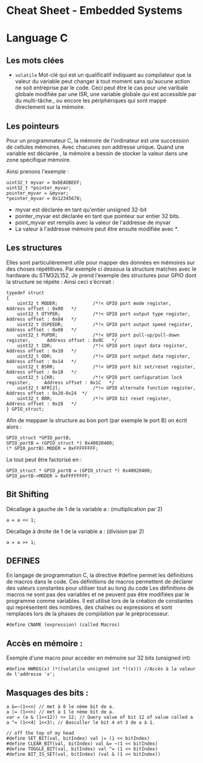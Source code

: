 # Cheat Sheet - Embedded Systems

# Language C

## Les mots clées 

- `volatile`
Mot-clé qui est un qualificatif indiquant au compilateur que la valeur du variable peut changer à tout moment sans qu'aucune action ne soit entreprise par le code. Ceci peut être le cas pour une varibale globale modifiée par une ISR, une variable globale qui est accessible par du multi-tâche., ou encore les périphériques qui sont mappé directement sur la mémoire.

## Les pointeurs

Pour un programmateur C, la mémoire de l'ordinateur est une succession de cellules mémoires. Avec chacunes son addresse unique.
Quand une variable est déclarée , la mémoire a besoin de stocker la valeur dans une zone spécifique mémoire.

Ainsi prenons l'exemple :
```
uint32_t myvar = 0xDEADBEEF;
uint32_t *pointer_myvar;
pointer_myvar = &myvar;
*pointer_myvar = 0x12345678;
```
- myvar est déclarée en tant qu'entier unsigned 32-bit
- pointer_myvar est déclarée en tant que pointeur sur entier 32 bits.
- point_myvar est remplis avec la valeur de l'addresse de myvar
- La valeur à l'addresse mémoire peut être ensuite modifiée avec *.

## Les structures
Elles sont particulièrement utile pour mapper des données en mémoires sur des choses répétitives.
Par exemple ci dessous la structure matches avec le hardware du STM32L152.
Je prend l'exemple des structures pour GPIO dont la structure se répète :
Ainsi ceci s'écrirait :
```
typedef struct
{	
	uint32_t MODER;				/*!< GPIO port mode register,					Address offset : 0x00	*/
	uint32_t OTYPER;			/*!< GPIO port output type register,			Address offset : 0x04	*/
	uint32_t OSPEEDR;			/*!< GPIO port output speed register,			Address offset : 0x08	*/
	uint32_t PUPDR;				/*!< GPIO port pull-up/pull-down register,		Address offset : 0x0C	*/
	uint32_t IDR;				/*!< GPIO port input data register,				Address offset : 0x10	*/
	uint32_t ODR;				/*!< GPIO port output data register,			Address offset : 0x14	*/
	uint32_t BSRR;				/*!< GPIO port bit set/reset register,			Address offset : 0x18	*/
	uint32_t LCKR;				/*!< GPIO port configuration lock register,		Address offset : 0x1C	*/
	uint32_t AFR[2];			/*!< GPIO alternate function register,			Address offset : 0x20-0x24	*/
	uint32_t BRR;				/*!< GPIO bit reset register,					Address offset : 0x28	*/
} GPIO_struct;
```

Afin de meppaer la structure au bon port (par exemple le port B) on écrit alors :
```
GPIO_struct *GPIO_portB;
GPIO_portB = (GPIO_struct *) 0x40020400;
(* GPIO_portB).MODER = 0xFFFFFFFF;
```

Le tout peut être factorisé en :
```
GPIO_struct * GPIO_portB = (GPIO_struct *) 0x40020400;
GPIO_portB->MODER = 0xFFFFFFFF;
```

## Bit Shifting

Décallage à gauche de 1 de la variable a : (multiplication par 2)
```
a = a << 1;
```

Décallage à droite de 1 de la variable a : (division par 2)
```
a = a >> 1;
```

## DEFINES
En langage de programmation C, la directive #define permet les définitions de macros dans le code. Ces définitions de macros permettent de déclarer des valeurs constantes pour
utiliser tout au long du code Les définitions de macros ne sont pas des variables et ne peuvent pas être modifiées par le programme comme variables. 
Il est utilisé lors de la création de constantes qui représentent des nombres, des chaînes ou expressions et sont remplacés lors de la phases de compilation par le préprocesseur.

```
#define CNAME (expression) (called Macros)
```

## Accès en mémoire :

Exemple d'une macro pour accéder en mémoire sur 32 bits (unsigned int)
```
#define HWREG(x) (*((volatile unsigned int *)(x))) //Accès à la valeur de l'addresse 'x';
```

## Masquages des bits :
```
a &=~(1<<n) // met à 0 le nème bit de a.
a |= (1<<n) // met à 1 le nème bit de a.
var = (a & (1<<12)) >> 12; // Query value of bit 12 of value called a
a ^= (1<<4| 1<<3); // Basculler le bit 4 et 3 de a à 1.

// off the top of my head
#define SET_BIT(val, bitIndex) val |= (1 << bitIndex)
#define CLEAR_BIT(val, bitIndex) val &= ~(1 << bitIndex)
#define TOGGLE_BIT(val, bitIndex) val ^= (1 << bitIndex)
#define BIT_IS_SET(val, bitIndex) (val & (1 << bitIndex))
```
